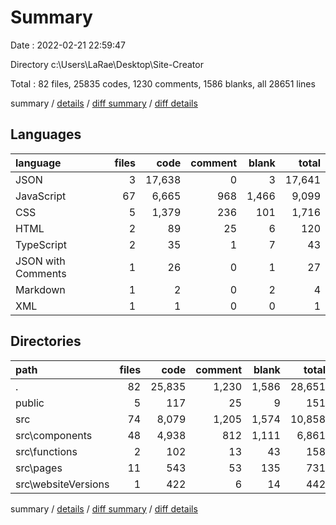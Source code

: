 # Summary

Date : 2022-02-21 22:59:47

Directory c:\Users\LaRae\Desktop\Site-Creator

Total : 82 files,  25835 codes, 1230 comments, 1586 blanks, all 28651 lines

summary / [details](details.md) / [diff summary](diff.md) / [diff details](diff-details.md)

## Languages
| language | files | code | comment | blank | total |
| :--- | ---: | ---: | ---: | ---: | ---: |
| JSON | 3 | 17,638 | 0 | 3 | 17,641 |
| JavaScript | 67 | 6,665 | 968 | 1,466 | 9,099 |
| CSS | 5 | 1,379 | 236 | 101 | 1,716 |
| HTML | 2 | 89 | 25 | 6 | 120 |
| TypeScript | 2 | 35 | 1 | 7 | 43 |
| JSON with Comments | 1 | 26 | 0 | 1 | 27 |
| Markdown | 1 | 2 | 0 | 2 | 4 |
| XML | 1 | 1 | 0 | 0 | 1 |

## Directories
| path | files | code | comment | blank | total |
| :--- | ---: | ---: | ---: | ---: | ---: |
| . | 82 | 25,835 | 1,230 | 1,586 | 28,651 |
| public | 5 | 117 | 25 | 9 | 151 |
| src | 74 | 8,079 | 1,205 | 1,574 | 10,858 |
| src\components | 48 | 4,938 | 812 | 1,111 | 6,861 |
| src\functions | 2 | 102 | 13 | 43 | 158 |
| src\pages | 11 | 543 | 53 | 135 | 731 |
| src\websiteVersions | 1 | 422 | 6 | 14 | 442 |

summary / [details](details.md) / [diff summary](diff.md) / [diff details](diff-details.md)